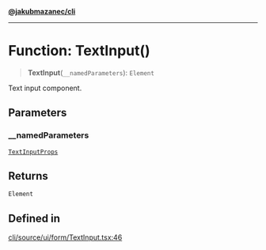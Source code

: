 [**@jakubmazanec/cli**](../README.md)

---

# Function: TextInput()

> **TextInput**(`__namedParameters`): `Element`

Text input component.

## Parameters

### \_\_namedParameters

[`TextInputProps`](../type-aliases/TextInputProps.md)

## Returns

`Element`

## Defined in

[cli/source/ui/form/TextInput.tsx:46](https://github.com/jakubmazanec/tools/blob/92d3fc1374d1ad6d45198d05d061e0f856a89434/packages/cli/source/ui/form/TextInput.tsx#L46)
